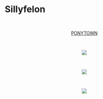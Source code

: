 # Sillyfelon
⠀  <p align="center">[PONYTOWN](https://thefelon.straw.page)</p>
⠀⠀⠀ ⠀⠀⠀ ⠀⠀ <p align="center">![](https://komarev.com/ghpvc/?username=sillyfelon&label=BUDDY+COUNT&color=fb3939)</p>
⠀⠀⠀⠀ ⠀ <p align="center">![](https://cdn.discordapp.com/attachments/939635267919306792/1336857124340236370/IMG_5875.gif?ex=67a554b8&is=67a40338&hm=002ba737dbaa3074184ba83ecaae8c26af5105b06cd635ec5be8cd4fd96264cd&)</p>
⠀⠀⠀⠀ ⠀ <p align="center">![](https://cdn.discordapp.com/attachments/1155095550287417508/1302409811685539890/wPNjgAAAABJRU5ErkJggg.png?ex=672fec28&is=672e9aa8&hm=47061a5ed3a269b1ca1472c948aee52c803b777677946271b17865bdf90a2d22&)</p>
